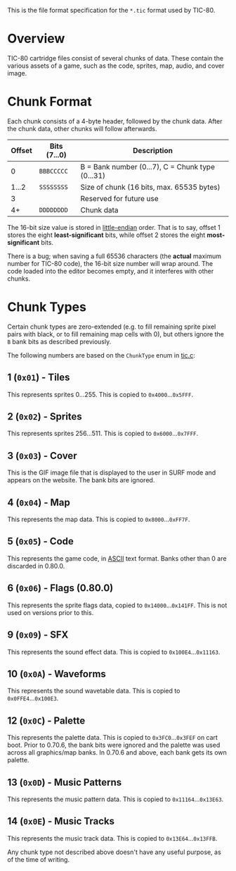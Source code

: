 This is the file format specification for the `*.tic` format used by TIC-80.

# Overview

TIC-80 cartridge files consist of several chunks of data. These contain the various assets of a game, such as the code, sprites, map, audio, and cover image.

# Chunk Format

Each chunk consists of a 4-byte header, followed by the chunk data. After the chunk data, other chunks will follow afterwards.

| Offset | Bits (7...0) | Description                                      |
| ------ | ------------ | ------------------------------------------------ |
| 0      | `BBBCCCCC`   | B = Bank number (0...7), C = Chunk type (0...31) |
| 1...2  | `SSSSSSSS`   | Size of chunk (16 bits, max. 65535 bytes)        |
| 3      |              | Reserved for future use                          |
| 4+     | `DDDDDDDD`   | Chunk data                                       |

The 16-bit size value is stored in [little-endian](https://en.wikipedia.org/wiki/Endianness#Little-endian) order. That is to say, offset 1 stores the eight **least-significant** bits, while offset 2 stores the eight **most-significant** bits.

There is a bug; when saving a full 65536 characters (the **actual** maximum number for TIC-80 code), the 16-bit size number will wrap around. The code loaded into the editor becomes empty, and it interferes with other chunks.

# Chunk Types

Certain chunk types are zero-extended (e.g. to fill remaining sprite pixel pairs with black, or to fill remaining map cells with 0), but others ignore the `B` bank bits as described previously.

The following numbers are based on the `ChunkType` enum in [tic.c](https://github.com/nesbox/TIC-80/blob/master/src/tic.c):

## 1 (`0x01`) - Tiles
This represents sprites 0...255. This is copied to `0x4000`...`0x5FFF`.

## 2 (`0x02`) - Sprites
This represents sprites 256...511. This is copied to `0x6000`...`0x7FFF`.

## 3 (`0x03`) - Cover
This is the GIF image file that is displayed to the user in SURF mode and appears on the website. The bank bits are ignored.

## 4 (`0x04`) - Map
This represents the map data. This is copied to `0x8000`...`0xFF7F`.

## 5 (`0x05`) - Code
This represents the game code, in [ASCII](https://en.wikipedia.org/wiki/ASCII) text format. Banks other than 0 are discarded in 0.80.0.

## 6 (`0x06`) - Flags (0.80.0)
This represents the sprite flags data, copied to `0x14000`...`0x141FF`. This is not used on versions prior to this.

## 9 (`0x09`) - SFX
This represents the sound effect data. This is copied to `0x100E4`...`0x11163`.

## 10 (`0x0A`) - Waveforms
This represents the sound wavetable data. This is copied to `0x0FFE4`...`0x100E3`.

## 12 (`0x0C`) - Palette
This represents the palette data. This is copied to `0x3FC0`...`0x3FEF` on cart boot. Prior to 0.70.6, the bank bits were ignored and the palette was used across all graphics/map banks. In 0.70.6 and above, each bank gets its own palette.

## 13 (`0x0D`) - Music Patterns
This represents the music pattern data. This is copied to `0x11164`...`0x13E63`.

## 14 (`0x0E`) - Music Tracks
This represents the music track data. This is copied to `0x13E64`...`0x13FFB`.

Any chunk type not described above doesn't have any useful purpose, as of the time of writing.
